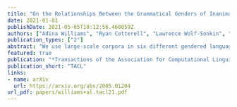 ```yaml
---
title: "On the Relationships Between the Grammatical Genders of Inanimate Nouns and Their Co-Occurring Adjectives and Verbs"
date: 2021-01-01
publishDate: 2021-05-05T10:12:56.460059Z
authors: ["Adina Williams", "Ryan Cotterell", "Lawrence Wolf-Sonkin", "Damian Blasi", "Hanna Wallach"]
publication_types: ["2"]
abstract: "We use large-scale corpora in six different gendered languages, along with tools from NLP and information theory, to test whether there is a relationship between the grammatical genders of inanimate nouns and the adjectives used to describe those nouns. For all six languages, we find that there is a statistically significant relationship. We also find that there are statistically significant relation- ships between the grammatical genders of inanimate nouns and the verbs that take those nouns as direct objects, as indirect objects, and as subjects. We defer a deeper investiga- tion of these relationships for future work."
featured: true
publication: "*Transactions of the Association for Computational Linguistics*"
publication_short: "TACL"
links:
- name: arXiv
  url: https://arxiv.org/abs/2005.01204
url_pdf: papers/williams+al.tacl21.pdf
---
```


